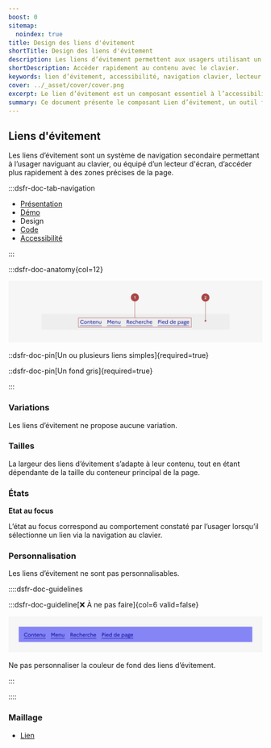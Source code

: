 ```yaml
---
boost: 0
sitemap:
  noindex: true
title: Design des liens d'évitement
shortTitle: Design des liens d'évitement
description: Les liens d’évitement permettent aux usagers utilisant un clavier ou un lecteur d’écran d’accéder rapidement aux zones principales d’une page.
shortDescription: Accéder rapidement au contenu avec le clavier.
keywords: lien d’évitement, accessibilité, navigation clavier, lecteur d’écran, UX, interface, design system, contenu, header, composant
cover: ../_asset/cover/cover.png
excerpt: Le lien d’évitement est un composant essentiel à l’accessibilité. Il permet aux usagers de naviguer directement vers les zones clés d’une page, sans passer par tous les éléments précédents.
summary: Ce document présente le composant Lien d’évitement, un outil fondamental pour l’accessibilité numérique. Il explique pourquoi son intégration est obligatoire, comment l’utiliser correctement en début de page, et avec quels types de liens. Il précise également les règles d’affichage, de contenu et de quantité, pour en garantir l’efficacité. Ce guide s’adresse aux développeurs et designers soucieux d’offrir une navigation fluide aux usagers naviguant au clavier ou via un lecteur d’écran.
---
```


## Liens d'évitement

Les liens d’évitement sont un système de navigation secondaire permettant à l’usager naviguant au clavier, ou équipé d’un lecteur d'écran, d’accéder plus rapidement à des zones précises de la page.

:::dsfr-doc-tab-navigation

- [Présentation](../index.md)
- [Démo](../demo/index.md)
- Design
- [Code](../code/index.md)
- [Accessibilité](../accessibility/index.md)

:::

:::dsfr-doc-anatomy{col=12}

![Anatomie des liens d'évitement](../_asset/anatomy/anatomy-1.png)

::dsfr-doc-pin[Un ou plusieurs liens simples]{required=true}

::dsfr-doc-pin[Un fond gris]{required=true}

:::

### Variations

Les liens d’évitement ne propose aucune variation.

### Tailles

La largeur des liens d’évitement s’adapte à leur contenu, tout en étant dépendante de la taille du conteneur principal de la page.

### États

**Etat au focus**

L’état au focus correspond au comportement constaté par l’usager lorsqu’il sélectionne un lien via la navigation au clavier.

### Personnalisation

Les liens d’évitement ne sont pas personnalisables.

::::dsfr-doc-guidelines

:::dsfr-doc-guideline[❌ À ne pas faire]{col=6 valid=false}

![](../_asset/custom/dont-1.png)

Ne pas personnaliser la couleur de fond des liens d’évitement.

:::

::::

### Maillage

- [Lien](../../../../link/_part/doc/index.md)
